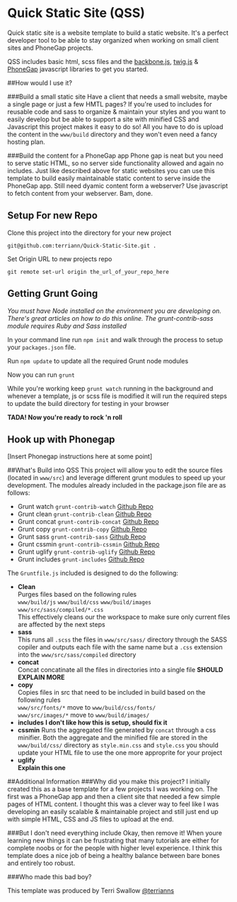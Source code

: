 Quick Static Site (QSS)
==============

Quick static site is a website template to build a static website. It's a perfect developer tool to be able to stay organized when working on small client sites and PhoneGap projects.

QSS includes basic html, scss files and the [backbone.js](http://backbonejs.org/), [twig.js](https://github.com/justjohn/twig.js/) & [PhoneGap](http://phonegap.com/) javascript libraries to get you started.

##How would I use it?

###Build a small static site
Have a client that needs a small website, maybe a single page or just a few HMTL pages? If you're used to includes for reusable code and sass to organize & maintain your styles and you want to easily develop but be able to support a site with minified CSS and Javascript this project makes it easy to do so! All you have to do is upload the content in the `www/build` directory and they won't even need a fancy hosting plan.

###Build the content for a PhoneGap app
Phone gap is neat but you need to serve static HTML, so no server side functionality allowed and again no includes.  Just like described above for static websites you can use this template to build easily maintainable static content to serve inside the PhoneGap app.  Still need dyamic content form a webserver? Use javascript to fetch content from your webserver. Bam, done.

## Setup For new Repo

Clone this project into the directory for your new project

	git@github.com:terriann/Quick-Static-Site.git .

Set Origin URL to new projects repo

	git remote set-url origin the_url_of_your_repo_here

## Getting Grunt Going
*You must have Node installed on the environment you are developing on. There's great articles on how to do this online.*
*The grunt-contrib-sass module requires Ruby and Sass installed*

In your command line run `npm init` and walk through the process to setup your `packages.json` file.

Run `npm update` to update all the required Grunt node modules

Now you can run `grunt`

While you're working keep `grunt watch` running in the background and whenever a template, js or scss file is modified it will run the required steps to update the build directory for testing in your browser

**TADA! Now you're ready to rock 'n roll**

## Hook up with Phonegap

[Insert Phonegap instructions here at some point]

##What's Build into QSS
This project will allow you to edit the source files (located in `www/src`) and leverage different grunt modules to speed up your development.  The modules already included in the package.json file are as follows:

- Grunt watch `grunt-contrib-watch` [Github Repo](https://github.com/gruntjs/grunt-contrib-watch)
- Grunt clean `grunt-contrib-clean` [Github Repo](https://github.com/gruntjs/grunt-contrib-clean)
- Grunt concat `grunt-contrib-concat` [Github Repo](https://github.com/gruntjs/grunt-contrib-concat)
- Grunt copy `grunt-contrib-copy` [Github Repo](https://github.com/gruntjs/grunt-contrib-copy)
- Grunt sass `grunt-contrib-sass` [Github Repo](https://github.com/gruntjs/grunt-contrib-sass)
- Grunt cssmin `grunt-contrib-cssmin` [Github Repo](https://github.com/gruntjs/grunt-contrib-cssmin)
- Grunt uglify `grunt-contrib-uglify` [Github Repo](https://github.com/gruntjs/grunt-contrib-uglify)
- Grunt includes `grunt-includes` [Github Repo](https://github.com/gruntjs/grunt-contrib-clean)

The `Gruntfile.js` included is designed to do the following:

- **Clean**  
Purges files based on the following rules  
`www/build/js`
`www/build/css`
`www/build/images`
`www/src/sass/compiled/*.css`  
This effectively cleans our the workspace to make sure only current files are affected by the next steps
- **sass**  
This runs all `.scss` the files in `www/src/sass/` directory through the SASS copiler and outputs each file with the same name but a `.css` extension into the `www/src/sass/compiled` directory 
- **concat**  
Concat concatinate all the files in directories into a single file **SHOULD EXPLAIN MORE**
- **copy**  
Copies files in src that need to be included in build based on the following rules  
`www/src/fonts/*` move to `www/build/css/fonts/`  
`www/src/images/*` move to `www/build/images/`
- **includes**
**I don't like how this is setup, should fix it**
- **cssmin**
Runs the aggregated file generated by `concat` through a css minifier.  Both the aggregate and the minified file are stored in the `www/build/css/` directory as `style.min.css` and `style.css` you should update your HTML file to use the one more approprite for your project
- **uglify**  
**Explain this one** 


##Additional Information
###Why did you make this project?
I initially created this as a base template for a few projects I was working on. The first was a PhoneGap app and then a client site that needed a few simple pages of HTML content. I thought this was a clever way to feel like I was developing an easily scalable & maintainable project and still just end up with simple HTML, CSS and JS files to upload at the end.

###But I don't need everything include
Okay, then remove it! When youre learning new things it can be frustrating that many tutorials are either for complete noobs or for the people with higher level experience.  I think this template does a nice job of being a healthy balance between bare bones and entirely too robust.

###Who made this bad boy?

This template was produced by Terri Swallow [@terrianns](http://twitter.com/terrianns)
